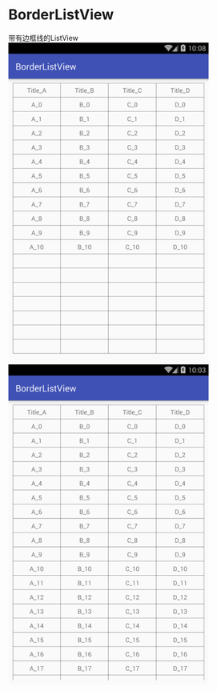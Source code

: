 # BorderListView
带有边框线的ListView
![alt tag](https://github.com/Vieboo/BorderListView/blob/master/screenshot/notfull.png)
![alt tag](https://github.com/Vieboo/BorderListView/blob/master/screenshot/full.png)

